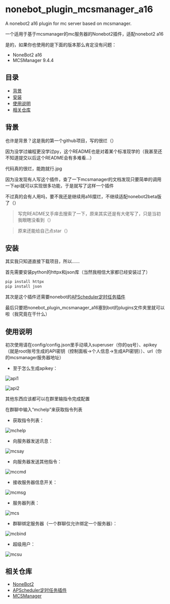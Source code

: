 # nonebot_plugin_mcsmanager_a16
A nonebot2 a16 plugin for mc server based on mcsmanager.

一个适用于基于mcsmanager的mc服务器的Nonebot2插件，适配nonebot2 a16

是的，如果你也使用的是下面的版本那么肯定没有问题：

- NoneBot2 a16
- MCSManager 9.4.4

## 目录

- [背景](#背景)
- [安装](#安装)
- [使用说明](#使用说明)
- [相关仓库](#相关仓库)


## 背景

也许是背景？这是我的第一个github项目，写的很烂（）

因为没学过编程更没学过py，这个README也是对着某个标准现学的（我甚至还不知道提交以后这个README会有多难看...）

代码真的很烂，能跑就行.jpg

因为没发现有人写这个插件，查了一下mcsmanager的文档发现只要简单的调用一下api就可以实现很多功能，于是就写了这样一个插件

不过真的会有人用吗，要不我还是继续用a16摆烂，不继续适配nonebot2beta版了（）

> 写完README又手痒去搜索了一下，原来其实还是有大佬写了，只是当初我眼瞎没看到（）

> 原来还能给自己点star（）


## 安装

其实我只知道直接下载项目，所以......


首先需要安装python的httpx和json库（当然我相信大家都已经安装过了）

```sh
pip install httpx
pip install json
```


其次是这个插件还需要nonebot的[APScheduler定时任务插件](https://github.com/nonebot/plugin-apscheduler)


最后只要把nonebot_plugin_mcsmanager_a16塞到bot的plugins文件夹里就可以啦（我究竟在干什么）


## 使用说明
初次使用请在config/config.json里手动填入superuser（你的qq号）、apikey（就是root账号生成的API密钥（控制面板->个人信息->生成API密钥））、url（你的mcsmanager服务器地址）

- 至于怎么生成apikey：

![api1](https://github.com/Devin0113/nonebot_plugin_mcsmanager_a16/blob/main/img/api1.png)

![api2](https://github.com/Devin0113/nonebot_plugin_mcsmanager_a16/blob/main/img/api2.png)

其他东西应该都可以在群里输指令完成配置

在群聊中输入“mchelp”来获取指令列表

- 获取指令列表：

![mchelp](https://github.com/Devin0113/nonebot_plugin_mcsmanager_a16/blob/main/img/01help.jpg)

- 向服务器发送讯息：

![mcsay](https://github.com/Devin0113/nonebot_plugin_mcsmanager_a16/blob/main/img/02say.jpg)

- 向服务器发送其他指令：

![mccmd](https://github.com/Devin0113/nonebot_plugin_mcsmanager_a16/blob/main/img/03cmd.jpg)

- 接收服务器信息开关：

![mcmsg](https://github.com/Devin0113/nonebot_plugin_mcsmanager_a16/blob/main/img/04msg.jpg)

- 服务器列表：

![mcs](https://github.com/Devin0113/nonebot_plugin_mcsmanager_a16/blob/main/img/05s.jpg)

- 群聊绑定服务器（一个群聊仅允许绑定一个服务器）：

![mcbind](https://github.com/Devin0113/nonebot_plugin_mcsmanager_a16/blob/main/img/06bind.jpg)

- 超级用户：

![mcsu](https://github.com/Devin0113/nonebot_plugin_mcsmanager_a16/blob/main/img/07su.jpg)

## 相关仓库
- [NoneBot2](https://github.com/nonebot/nonebot2)
- [APScheduler定时任务插件](https://github.com/nonebot/plugin-apscheduler)
- [MCSManager](https://github.com/MCSManager/MCSManager)
